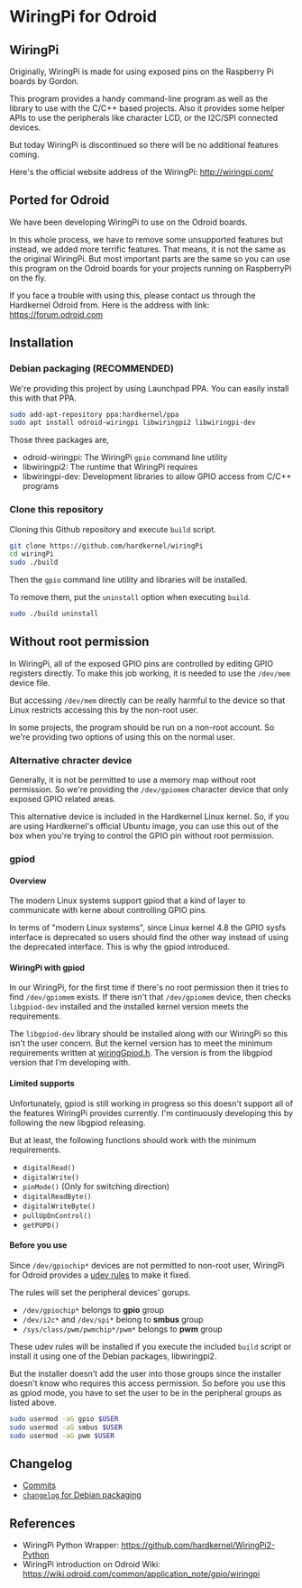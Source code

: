 # WiringPi for Odroid

## WiringPi

Originally, WiringPi is made for using exposed pins on the Raspberry Pi boards by Gordon.

This program provides a handy command-line program as well as the library to use with the C/C++ based projects. Also it provides some helper APIs to use the peripherals like character LCD, or the I2C/SPI connected devices.

But today WiringPi is discontinued so there will be no additional features coming.

Here's the official website address of the WiringPi: <http://wiringpi.com/>

## Ported for Odroid

We have been developing WiringPi to use on the Odroid boards.

In this whole process, we have to remove some unsupported features but instead, we added more terrific features. That means, it is not the same as the original WiringPi. But most important parts are the same so you can use this program on the Odroid boards for your projects running on RaspberryPi on the fly.

If you face a trouble with using this, please contact us through the Hardkernel Odroid from. Here is the address with link: <https://forum.odroid.com>

## Installation

### Debian packaging (RECOMMENDED)

We're providing this project by using Launchpad PPA. You can easily install this with that PPA.

```bash
sudo add-apt-repository ppa:hardkernel/ppa
sudo apt install odroid-wiringpi libwiringpi2 libwiringpi-dev
```

Those three packages are,

- odroid-wiringpi: The WiringPi `gpio` command line utility
- libwiringpi2: The runtime that WiringPi requires
- libwiringpi-dev: Development libraries to allow GPIO access from C/C++ programs

### Clone this repository

Cloning this Github repository and execute `build` script.

```bash
git clone https://github.com/hardkernel/wiringPi
cd wiringPi
sudo ./build
```

Then the `gpio` command line utility and libraries will be installed.

To remove them, put the `uninstall` option when executing `build`.

```bash
sudo ./build uninstall
```

## Without root permission

In WiringPi, all of the exposed GPIO pins are controlled by editing GPIO registers directly. To make this job working, it is needed to use the `/dev/mem` device file.

But accessing `/dev/mem` directly can be really harmful to the device so that Linux restricts accessing this by the non-root user.

In some projects, the program should be run on a non-root account. So we're providing two options of using this on the normal user.

### Alternative chracter device

Generally, it is not be permitted to use a memory map without root permission. So we're providing the `/dev/gpiomem` character device that only exposed GPIO related areas.

This alternative device is included in the Hardkernel Linux kernel. So, if you are using Hardkernel's official Ubuntu image, you can use this out of the box when you're trying to control the GPIO pin without root permission.

### gpiod

#### Overview

The modern Linux systems support gpiod that a kind of layer to communicate with kerne about controlling GPIO pins.

In terms of "modern Linux systems", since Linux kernel 4.8 the GPIO sysfs interface is deprecated so users should find the other way instead of using the deprecated interface. This is why the gpiod introduced.

#### WiringPi with gpiod

In our WiringPi, for the first time if there's no root permission then it tries to find `/dev/gpiomem` exists. If there isn't that `/dev/gpiomem` device, then checks `libgpiod-dev` installed and the installed kernel version meets the requirements.

The `libgpiod-dev` library should be installed along with our WiringPi so this isn't the user concern. But the kernel version has to meet the minimum requirements written at [wiringGpiod.h](wiringPi/wiringGpiod.h). The version is from the libgpiod version that I'm developing with.

#### Limited supports

Unfortunately, gpiod is still working in progress so this doesn't support all of the features WiringPi provides currently. I'm continuously developing this by following the new libgpiod releasing.

But at least, the following functions should work with the minimum requirements.

- `digitalRead()`
- `digitalWrite()`
- `pinMode()` (Only for switching direction)
- `digitalReadByte()`
- `digitalWriteByte()`
- `pullUpDnControl()`
- `getPUPD()`

#### Before you use

Since `/dev/gpiochip*` devices are not permitted to non-root user, WiringPi for Odroid provides a [udev rules](udev/rules.d/10-odroid-periphs.rules) to make it fixed.

The rules will set the peripheral devices' gorups.

- `/dev/gpiochip*` belongs to **gpio** group
- `/dev/i2c*` and `/dev/spi*` belong to **smbus** group
- `/sys/class/pwm/pwmchip*/pwm*` belongs to **pwm** group

These udev rules will be installed if you execute the included `build` script or install it using one of the Debian packages, libwiringpi2.

But the installer doesn't add the user into those groups since the installer doesn't know who requires this access permission. So before you use this as gpiod mode, you have to set the user to be in the peripheral groups as listed above.

```bash
sudo usermod -aG gpio $USER
sudo usermod -aG smbus $USER
sudo usermod -aG pwm $USER
```

## Changelog

- [Commits](https://github.com/awesometic/wiringPi/commits)
- [`changelog` for Debian packaging](debian/changelog)

## References

- WiringPi Python Wrapper: <https://github.com/hardkernel/WiringPi2-Python>
- WiringPi introduction on Odroid Wiki: <https://wiki.odroid.com/common/application_note/gpio/wiringpi>
